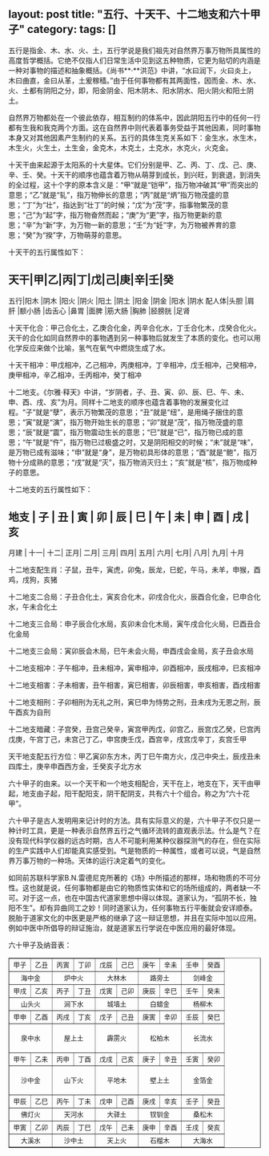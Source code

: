 layout: post
title: "五行、十天干、十二地支和六十甲子"
category: 
tags: []
---

五行是指金、木、水、火、土，五行学说是我们祖先对自然界万事万物所具属性的高度哲学概括。它绝不仅指人们日常生活中见到这五种物质，它更为贴切的内涵是一种对事物的描述和抽象概括。《尚书**·**洪范》中讲，“水曰润下，火曰炎上，木曰曲直，金曰从革，土爰稼穑。”由于任何事物都有其两面性，因而金、木、水、火、土都有阴阳之分，即，阳金阴金、阳木阴木、阳水阴水、阳火阴火和阳土阴土。  

自然界万物都处在一个彼此依存，相互制约的体系中，因此阴阳五行中的任何一行都有生我和我克两个方面。这在自然界中则代表着事务受益于其他因素，同时事物本身又对其他因素产生制约的关系。五行的具体生克关系如下：金生水，水生木，木生火，火生土，土生金，金克木，木克土，土克水，水克火，火克金。

<!--more-->

十天干由来起源于太阳系的十大星体。它们分别是甲、乙、丙、丁、戊、己、庚、辛、壬、癸。十天干的顺序也蕴含着万物从萌芽到成长，到兴旺，到衰退，到消失的全过程，这十个字的原本含义是：“甲”就是“铠甲”，指万物冲破其“甲”而突出的意思；“乙”就是“轧”，指万物伸长的意思；“丙”就是“炳”指万物茂盛的意思；“丁”为“壮”，指达到“壮丁”的时候；“戊”为“茂”字，指事物繁茂的意思；“己”为“起”字，指万物奋然而起；“庚”为“更”字，指万物更新的意思；“辛”为“新”字，为万物一新的意思；“壬”为“妊”字，为万物被养育的意思；“癸”为“揆”字，万物萌芽的意思。

十天干的五行属性如下： 

天干|甲|乙|丙|丁|戊|己|庚|辛|壬|癸
---
五行|阳木 |阴木 |阳火 |阴火 |阳土 |阴土 |阳金 |阴金 |阳水 |阴水
配人体|头胆 |肩肝 |额小肠 |齿舌心 |鼻胃 |面脾 |筋大肠 |胸肺 |胫膀胱 |足肾

十天干化合：甲己合化土，乙庚合化金，丙辛合化水，丁壬合化木，戊癸合化火。天干的合化如同自然界中的事物遇到另一种事物后就发生了本质的变化。也可以用化学反应来做个比喻，氢气在氧气中燃烧生成了水。

十天干相冲：甲戊相冲，乙己相冲，丙庚相冲，丁辛相冲，戊壬相冲，己癸相冲，庚甲相冲，辛乙相冲，壬丙相冲，癸丁相冲

十二地支。《尔雅·释天》中讲，“岁阴者，子、丑、寅、卯、辰、巳、午、未、申、酉、戌、亥”为月。同样十二地支的顺序也蕴含着事物的发展变化过程。“子”就是“孽”，表示万物繁茂的意思；“丑”就是“纽”，是用绳子捆住的意思；“寅”就是“演”，指万物开始生长的意思；“卯”就是“茂”，指万物茂盛的意思；“辰”就是“震”，指万物震动生长的意思；“巳”就是“已”，指万物已成的意思；“午”就是“仵”，指万物已过极盛之时，又是阴阳相交的时候；“未”就是“味”，是万物已成有滋味；“申”就是“身”，是万物初具形体的意思；“酉”就是“鲍”，指万物十分成熟的意思；“戌”就是“灭”，指万物消灭归土；“亥”就是“核”，指万物成种子的意思。

<div style="page-break-after:always;"></div>

十二地支的五行属性如下：

地支 | 子 | 丑 | 寅 | 卯 | 辰 | 巳 | 午 | 未 | 申 | 酉 | 戌 | 亥
---
月建 | 十一| 十二| 正月| 二月| 三月| 四月| 五月| 六月| 七月| 八月| 九月| 十月

十二地支配生肖：子鼠，丑牛，寅虎，卯兔，辰龙，巳蛇，午马，未羊，申猴，酉鸡，戌狗，亥猪

十二地支二合局：子丑合化土，寅亥合化木，卯戌合化火，辰酉合化金，巳申合化水，午未合化土

十二地支三合局：申子辰合化水局，亥卯未合化木局，寅午戌合化火局，巳酉丑合化金局

十二地支三会局：寅卯辰会木局，巳午未会火局，申酉戌会金局，亥子丑会水局

十二地支相冲：子午相冲，丑未相冲，寅申相冲，卯酉相冲，辰戌相冲，巳亥相冲

十二地支相害：子未相害，丑午相害，寅巳相害，卯辰相害，申亥相害，酉戌相害

十二地支相刑：子卯相刑为无礼之刑，寅巳申为恃势之刑，丑未戌为无恩之刑，辰午酉亥为自刑

十二地支暗藏：子宫癸，丑宫己癸辛，寅宫甲丙戊，卯宫乙，辰宫戊乙癸，巳宫丙戊庚，午宫丁己，未宫己丁乙，申宫庚壬戊，酉宫辛，戌宫戊辛丁，亥宫壬甲

天干地支配五行方位：甲乙寅卯东方木，丙丁巳午南方火，戊己中央土，辰戌丑未四库土，庚辛申酉西方金，壬癸亥子北方水

六十甲子的由来。以一个天干和一个地支相配合，天干在上，地支在下，天干由甲起，地支由子起，阳干配阳支，阴干配阴支，共有六十个组合。称之为“六十花甲”。

六十甲子是古人发明用来记计时的方法。具有实际意义的是，六十甲子不仅只是一种计时工具，更是一种表示自然界五行之气循环流转的直观表示法。什么是气？在没有现代科学仪器的远古时期，古人不可能利用某种仪器探测气的存在，但在实际的生产实践中人们却能真实感受到。气是物质的一种属性，或者可以说，气是自然界万事万物的一种场。天体的运行决定着气的变化。

如同前苏联科学家B.N.雷德尼克所著的《场》中所描述的那样，场和物质的不可分性。这也就是说，任何事物都是由它的物质性实体和它的场所组成的，两者缺一不可。对于这一点，也在中国古代道家思想中得以体现。道家认为，“孤阴不长，独阳不生”。却有异曲同工之妙！同时道家认为，任何事物五行平衡就会安详顺泰。脱胎于道家文化的中医更是严格的继承了这一辩证思想，并且在实际中加以应用。例如中医中所倡导的辩证施治，就是道家五行学说在中医应用的最好体现。

<div style="page-break-after:always;"></div>

六十甲子及纳音表：

<table class="comm" bordercolordark="#6699cc" width="100%" border="1">
    <tbody>
        <tr>
            <td>
                <div align="center"><font size="2">甲子</font></div>
            </td>
            <td>
                <div align="center"><font size="2">乙丑</font></div>
            </td>
            <td>
                <div align="center"><font size="2">丙寅</font></div>
            </td>
            <td>
                <div align="center"><font size="2">丁卯</font></div>
            </td>
            <td>
                <div align="center"><font size="2">戊辰</font></div>
            </td>
            <td>
                <div align="center"><font size="2">己巳</font></div>
            </td>
            <td>
                <div align="center"><font size="2">庚午</font></div>
            </td>
            <td>
                <div align="center"><font size="2">辛未</font></div>
            </td>
            <td>
                <div align="center"><font size="2">壬申</font></div>
            </td>
            <td>
                <div align="center"><font size="2">癸酉</font></div>
            </td>
        </tr>
        <tr>
            <td colspan="2">
                <div align="center"><font size="2">海中金</font></div>
            </td>
            <td colspan="2">
                <div align="center"><font size="2">炉中火</font></div>
            </td>
            <td colspan="2">
                <div align="center"><font size="2">大林木</font></div>
            </td>
            <td colspan="2">
                <div align="center"><font size="2">路旁土</font></div>
            </td>
            <td colspan="2">
                <div align="center"><font size="2">剑峰金</font></div>
            </td>
        </tr>
        <tr>
            <td>
                <div align="center"><font size="2">甲戌</font></div>
            </td>
            <td>
                <div align="center"><font size="2">乙亥</font></div>
            </td>
            <td>
                <div align="center"><font size="2">丙子</font></div>
            </td>
            <td>
                <div align="center"><font size="2">丁丑</font></div>
            </td>
            <td>
                <div align="center"><font size="2">戊寅</font></div>
            </td>
            <td>
                <div align="center"><font size="2">己卯</font></div>
            </td>
            <td>
                <div align="center"><font size="2">庚辰</font></div>
            </td>
            <td>
                <div align="center"><font size="2">辛巳</font></div>
            </td>
            <td>
                <div align="center"><font size="2">壬午</font></div>
            </td>
            <td>
                <div align="center"><font size="2">癸未</font></div>
            </td>
        </tr>
        <tr>
            <td colspan="2">
                <div align="center"><font size="2">山头火</font></div>
            </td>
            <td colspan="2">
                <div align="center"><font size="2">涧下水</font></div>
            </td>
            <td colspan="2">
                <div align="center"><font size="2">城墙土</font></div>
            </td>
            <td colspan="2">
                <div align="center"><font size="2">白蜡金</font></div>
            </td>
            <td colspan="2">
                <div align="center"><font size="2">杨柳木</font></div>
            </td>
        </tr>
        <tr>
            <td>
                <div align="center"><font size="2">甲申</font></div>
            </td>
            <td>
                <div align="center"><font size="2">乙酉</font></div>
            </td>
            <td>
                <div align="center"><font size="2">丙戌</font></div>
            </td>
            <td>
                <div align="center"><font size="2">丁亥</font></div>
            </td>
            <td>
                <div align="center"><font size="2">戊子</font></div>
            </td>
            <td>
                <div align="center"><font size="2">己丑</font></div>
            </td>
            <td>
                <div align="center"><font size="2">庚寅</font></div>
            </td>
            <td>
                <div align="center"><font size="2">辛卯</font></div>
            </td>
            <td>
                <div align="center"><font size="2">壬辰</font></div>
            </td>
            <td>
                <div align="center"><font size="2">癸巳</font></div>
            </td>
        </tr>
        <tr>
            <td colspan="2">
                <div align="center"><font size="2">泉中水</font></div>
            </td>
            <td colspan="2">
                <p align="center"><font size="2">屋上土</font></p>
            </td>
            <td colspan="2">
                <div align="center"><font size="2">霹雳火</font></div>
            </td>
            <td colspan="2">
                <div align="center"><font size="2">松柏木</font></div>
            </td>
            <td colspan="2">
                <div align="center"><font size="2">长流水</font></div>
            </td>
        </tr>
        <tr>
            <td>
                <div align="center"><font size="2">甲午</font></div>
            </td>
            <td>
                <div align="center"><font size="2">乙未</font></div>
            </td>
            <td>
                <div align="center"><font size="2">丙申</font></div>
            </td>
            <td>
                <div align="center"><font size="2">丁酉</font></div>
            </td>
            <td>
                <div align="center"><font size="2">戊戌</font></div>
            </td>
            <td>
                <div align="center"><font size="2">己亥</font></div>
            </td>
            <td>
                <div align="center"><font size="2">庚子</font></div>
            </td>
            <td>
                <div align="center"><font size="2">辛丑</font></div>
            </td>
            <td>
                <div align="center"><font size="2">壬寅</font></div>
            </td>
            <td>
                <div align="center"><font size="2">癸卯</font></div>
            </td>
        </tr>
        <tr>
            <td colspan="2" height="13">
                <div align="center"><font size="2">沙中金</font></div>
            </td>
            <td colspan="2">
                <div align="center"><font size="2">山下火</font></div>
            </td>
            <td colspan="2">
                <div align="center"><font size="2">平地木</font></div>
            </td>
            <td colspan="2">
                <p align="center"><font size="2">壁上土</font></p>
            </td>
            <td colspan="2">
                <div align="center"><font size="2">金箔金</font></div>
            </td>
        </tr>
        <tr>
            <td>
                <div align="center"><font size="2">甲辰</font></div>
            </td>
            <td>
                <div align="center"><font size="2">乙巳</font></div>
            </td>
            <td>
                <div align="center"><font size="2">丙午</font></div>
            </td>
            <td>
                <div align="center"><font size="2">丁未</font></div>
            </td>
            <td>
                <div align="center"><font size="2">戊申</font></div>
            </td>
            <td>
                <div align="center"><font size="2">己酉</font></div>
            </td>
            <td>
                <div align="center"><font size="2">庚戌</font></div>
            </td>
            <td>
                <div align="center"><font size="2">辛亥</font></div>
            </td>
            <td>
                <div align="center"><font size="2">壬子</font></div>
            </td>
            <td>
                <div align="center"><font size="2">癸丑</font></div>
            </td>
        </tr>
        <tr>
            <td colspan="2">
                <div align="center"><font size="2">佛灯火</font></div>
            </td>
            <td colspan="2">
                <div align="center"><font size="2">天河水</font></div>
            </td>
            <td colspan="2">
                <div align="center"><font size="2">大驿土</font></div>
            </td>
            <td colspan="2">
                <div align="center"><font size="2">钗钏金</font></div>
            </td>
            <td colspan="2">
                <div align="center"><font size="2">桑松木</font></div>
            </td>
        </tr>
        <tr>
            <td>
                <div align="center"><font size="2">甲寅</font></div>
            </td>
            <td>
                <div align="center"><font size="2">乙卯</font></div>
            </td>
            <td>
                <div align="center"><font size="2">丙辰</font></div>
            </td>
            <td>
                <div align="center"><font size="2">丁巳</font></div>
            </td>
            <td>
                <div align="center"><font size="2">戊午</font></div>
            </td>
            <td>
                <div align="center"><font size="2">己未</font></div>
            </td>
            <td>
                <div align="center"><font size="2">庚申</font></div>
            </td>
            <td>
                <div align="center"><font size="2">辛酉</font></div>
            </td>
            <td>
                <div align="center"><font size="2">壬戌</font></div>
            </td>
            <td>
                <div align="center"><font size="2">癸亥</font></div>
            </td>
        </tr>
        <tr>
            <td colspan="2">
                <div align="center"><font size="2">大溪水</font></div>
            </td>
            <td colspan="2">
                <div align="center"><font size="2">沙中土</font></div>
            </td>
            <td colspan="2">
                <div align="center"><font size="2">天上火</font></div>
            </td>
            <td colspan="2">
                <div align="center"><font size="2">石榴木</font></div>
            </td>
            <td colspan="2">
                <div align="center"><font size="2">大海水</font></div>
            </td>
        </tr>
    </tbody>
</table>